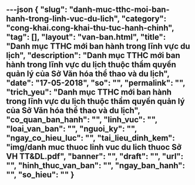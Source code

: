 ---json
{
    "slug": "danh-muc-tthc-moi-ban-hanh-trong-linh-vuc-du-lich",
    "category": "cong-khai.cong-khai-thu-tuc-hanh-chinh",
    "tag": [],
    "layout": "van-ban.html",
    "title": "Danh mục TTHC mới ban hành trong lĩnh vực du lịch",
    "description": "Danh mục TTHC mới ban hành trong lĩnh vực du lịch thuộc thẩm quyền quản lý của Sở Văn hóa thể thao và du lịch",
    "date": "17-05-2018",
    "so": "",
    "permalink": "",
    "trich_yeu": "Danh mục TTHC mới ban hành trong lĩnh vực du lịch thuộc thẩm quyền quản lý của Sở Văn hóa thể thao và du lịch",
    "co_quan_ban_hanh": "",
    "linh_vuc": "",
    "loai_van_ban": "",
    "nguoi_ky": "",
    "ngay_co_hieu_luc": "",
    "tai_lieu_dinh_kem": "img/danh muc thuoc linh vuc du lich thuoc Sở VH TT&DL.pdf",
    "banner": "",
    "draft": "",
    "url": "",
    "hinh_thuc_van_ban": "",
    "ngay_ban_hanh": "",
    "so_hieu": ""
}
---
